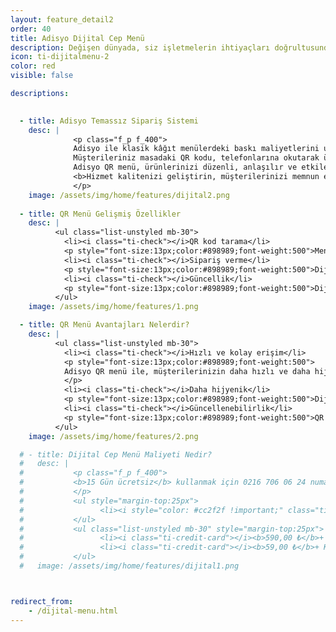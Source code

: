 ```yaml
---
layout: feature_detail2
order: 40
title: Adisyo Dijital Cep Menü
description: Değişen dünyada, siz işletmelerin ihtiyaçları doğrultusunda Adisyo’yu sürekli geliştiriyoruz. Bu doğrultuda Dijital Cep Menü uygulamamız ile hizmetindeyiz...
icon: ti-dijitalmenu-2
color: red
visible: false

descriptions: 
 

  - title: Adisyo Temassız Sipariş Sistemi
    desc: |
              <p class="f_p f_400">
              Adisyo ile klasik kâğıt menülerdeki baskı maliyetlerini unutun. İhtiyacınız olduğunda yönetim panelinden birkaç dakikada ürünlerinizi dilediğiniz gibi düzenleyebilirsiniz. Böylece maliyetten ve zamandan tasarruf sağlarsınız.<br><br>
              Müşterileriniz masadaki QR kodu, telefonlarına okutarak ürünlerinize erişir ve hiçbir fiziksel temasa gerek kalmadan kolaylıkla siparişlerini verir.<br><br>
              Adisyo QR menü, ürünlerinizi düzenli, anlaşılır ve etkileyici şekilde müşterilerinize sunmanıza yardımcı olur.<br><br>
              <b>Hizmet kalitenizi geliştirin, müşterilerinizi memnun ederek, gelirinizi arttırın.</b> 
              </p>
    image: /assets/img/home/features/dijital2.png
  
  - title: QR Menü Gelişmiş Özellikler
    desc: |
          <ul class="list-unstyled mb-30">
            <li><i class="ti-check"></i>QR kod tarama</li>
            <p style="font-size:13px;color:#898989;font-weight:500">Menünüzü müşterilerinize hiç bir uygulama yükletmeden akıllı telefonların kamerasına, sizin için özel olarak tasarlanmış olan karekod’u okutarak hizmet kalitenizi geliştirin, müşterilerinizi memnun ederek, gelirinizi arttırın. </p>
            <li><i class="ti-check"></i>Sipariş verme</li>
            <p style="font-size:13px;color:#898989;font-weight:500">Dijital menü sayesinde ürünlerinizi müşterilerinize daha ayrıntılı şekilde tanıtarak, hızlı ve kolay sipariş vermelerini sağlayabilirsiniz.  </p>
            <li><i class="ti-check"></i>Güncellik</li>
            <p style="font-size:13px;color:#898989;font-weight:500">Dijital menüler, istenildiği anda güncellenir ve müşterilere en güncel ürünleri sunar.</p>
          </ul>
    image: /assets/img/home/features/1.png

  - title: QR Menü Avantajları Nelerdir? 
    desc: |
          <ul class="list-unstyled mb-30">
            <li><i class="ti-check"></i>Hızlı ve kolay erişim</li>
            <p style="font-size:13px;color:#898989;font-weight:500">
            Adisyo QR menü ile, müşterilerinizin daha hızlı ve daha hijyenik bir sipariş verme deneyimi sunun. Müşterilerinizi memnun ederek, gelirinizi arttırın.
            </p>
            <li><i class="ti-check"></i>Daha hijyenik</li>
            <p style="font-size:13px;color:#898989;font-weight:500">Dijital (karekod) menüler, müşterilerinizin klasik, fiziksel bir menüyü elle tutma ve okuma sürecini ortadan kaldırarak, daha hijyenik bir sipariş verme deneyimi sunar.</p>
            <li><i class="ti-check"></i>Güncellenebilirlik</li>
            <p style="font-size:13px;color:#898989;font-weight:500">QR menüler, istenildiği an güncellenebilir. Böylece müşterilerinize en güncel yiyecek ve içeceklerin menüsünü sunabilir, klasik menülere kıyasla çok daha iyi bir deneyim yaşatabilirsiniz. Çünkü klasik menüler genellikle haftalarca veya aylarca güncellenmez ve müşteriler yeni ürünleri ya da yeni fiyatları göremezler.</p>
          </ul>
    image: /assets/img/home/features/2.png

  # - title: Dijital Cep Menü Maliyeti Nedir?
  #   desc: |
  #           <p class="f_p f_400">
  #           <b>15 Gün ücretsiz</b> kullanmak için 0216 706 06 24 numaralı destek hattımızdan bizlere ulaşabilirsiniz
  #           </p>
  #           <ul style="margin-top:25px">
  #                 <li><i style="color: #cc2f2f !important;" class="ti-gift"></i>Yıllık entegrasyon paketinde <b>20%</b> ek indirim.</li>
  #           </ul>
  #           <ul class="list-unstyled mb-30" style="margin-top:25px">
  #                 <li><i class="ti-credit-card"></i><b>590,00 ₺</b>+ KDV / Yıl</li>
  #                 <li><i class="ti-credit-card"></i><b>59,00 ₺</b>+ KDV / AY</li>
  #           </ul>
  #   image: /assets/img/home/features/dijital1.png



redirect_from:
    - /dijital-menu.html
---
```

